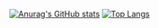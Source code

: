 [![Anurag's GitHub stats](https://github-readme-stats.vercel.app/api?username=jungsae)](https://github.com/anuraghazra/github-readme-stats)
[![Top Langs](https://github-readme-stats.vercel.app/api/top-langs/?username=jungsae&layout=compact)](https://github.com/anuraghazra/github-readme-stats)
